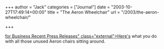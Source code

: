 +++
author = "Jack"
categories = ["Journal"]
date = "2003-10-27T17:49:14+00:00"
title = "The Aeron Wheelchair"
url = "/2003/the-aeron-wheelchair/"

+++

[for Business </del> Recent Press Releases" class="external">Here's][1] what you do with all those unused Aeron chairs sitting around.

 [1]: http://www.hermanmiller.com/CDA/SSA/News/Story/0,1585,a10-c407-n264,00.html